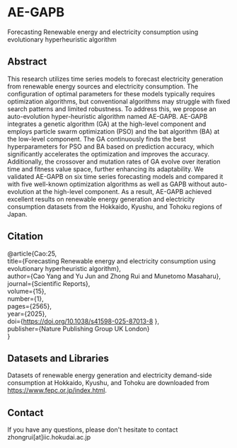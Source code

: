 # AE-GAPB
Forecasting Renewable energy and electricity consumption using evolutionary hyperheuristic algorithm

## Abstract
This research utilizes time series models to forecast electricity generation from renewable energy sources and electricity consumption. The configuration of optimal parameters for these models typically requires optimization algorithms, but conventional algorithms may struggle with fixed search patterns and limited robustness. To address this, we propose an auto-evolution hyper-heuristic algorithm named AE-GAPB. AE-GAPB integrates a genetic algorithm (GA) at the high-level component and employs particle swarm optimization (PSO) and the bat algorithm (BA) at the low-level component. The GA continuously finds the best hyperparameters for PSO and BA based on prediction accuracy, which significantly accelerates the optimization and improves the accuracy. Additionally, the crossover and mutation rates of GA evolve over iteration time and fitness value space, further enhancing its adaptability. We validated AE-GAPB on six time series forecasting models and compared it with five well-known optimization algorithms as well as GAPB without auto-evolution at the high-level component. As a result, AE-GAPB achieved excellent results on renewable energy generation and electricity consumption datasets from the Hokkaido, Kyushu, and Tohoku regions of Japan.

## Citation
@article{Cao:25,  
  title={Forecasting Renewable energy and electricity consumption using evolutionary hyperheuristic algorithm},  
  author={Cao Yang and Yu Jun and Zhong Rui and Munetomo Masaharu},  
  journal={Scientific Reports},  
  volume={15},  
  number={1},  
  pages={2565},  
  year={2025},  
  doi={https://doi.org/10.1038/s41598-025-87013-8 },  
  publisher={Nature Publishing Group UK London}  
}

## Datasets and Libraries
Datasets of renewable energy generation and electricity demand-side consumption at Hokkaido, Kyushu, and Tohoku are downloaded from https://www.fepc.or.jp/index.html.

## Contact
If you have any questions, please don't hesitate to contact zhongrui[at]iic.hokudai.ac.jp

